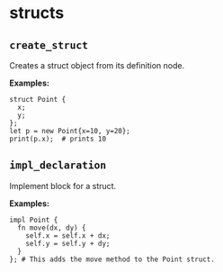 # structs

## `create_struct`

Creates a struct object from its definition node.

**Examples:**
```awkward
struct Point {
  x;
  y;
};
let p = new Point{x=10, y=20};
print(p.x);  # prints 10
```

## `impl_declaration`

Implement block for a struct.

**Examples:**
```awkward
impl Point {
  fn move(dx, dy) {
    self.x = self.x + dx;
    self.y = self.y + dy;
  }
}; # This adds the move method to the Point struct.
```

